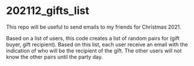 # 202112_gifts_list
This repo will be useful to send emails to my friends for Christmas 2021.

Based on a list of users, this code creates a list of random pairs for (gift buyer, gift recipient).
Based on this list, each user receive an email with the indication of who will be the recipient of the gift. The other users will not know the other pairs until the party day. 
